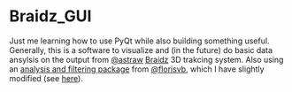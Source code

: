 # Braidz_GUI
Just me learning how to use PyQt while also building something useful.
Generally, this is a software to visualize and (in the future) do basic data ansylsis on the output from [@astraw](https://github.com/astraw/) [Braidz](https://github.com/strawlab/strand-braid) 3D trakcing system.
Also using an [analysis and filtering package](https://github.com/florisvb/braid_tunnel) from [@florisvb](https://github.com/florisvb/), which I have slightly modified (see [here](https://github.com/elhananby/braid_tunnel)).
